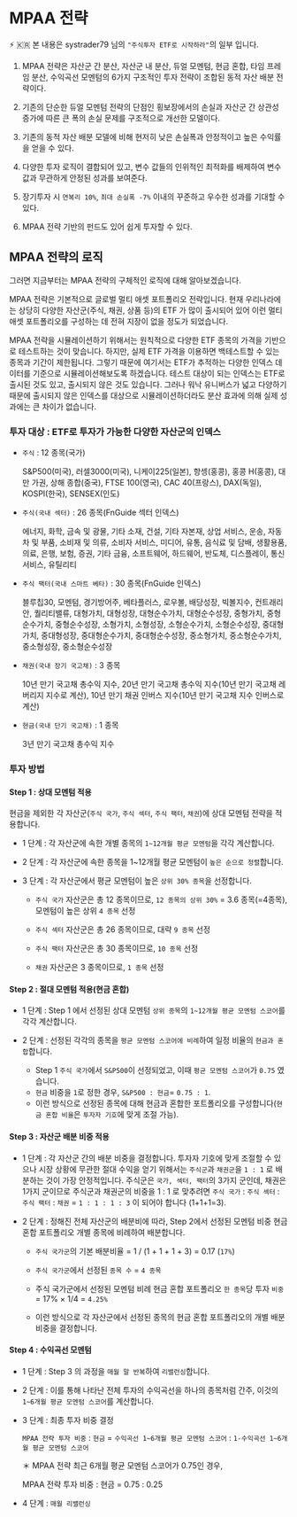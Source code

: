# MPAA 전략

:zap: :kr: 본 내용은 systrader79 님의 ```"주식투자 ETF로 시작하라"```의 일부 입니다.

1. MPAA 전략은 자산군 간 분산, 자산군 내 분산, 듀얼 모멘텀, 현금 혼합, 타임 프레임 분산, 수익곡선 모멘텀의 6가지 구조적인 투자 전략이 조합된 동적 자산 배분 전략이다.

2. 기존의 단순한 듀얼 모멘텀 전략의 단점인 횡보장에서의 손실과 자산군 간 상관성 증가에 따른 큰 폭의 손실 문제를 구조적으로 개선한 모델이다.

3. 기존의 동적 자산 배분 모델에 비해 현저히 낮은 손실폭과 안정적이고 높은 수익률을 얻을 수 있다.

4. 다양한 투자 로직이 결합되어 있고, 변수 값들의 인위적인 최적화를 배제하여 변수 값과 무관하게 안정된 성과를 보여준다.

5. 장기투자 시 ```연복리 10%```, ```최대 손실폭 -7%``` 이내의 꾸준하고 우수한 성과를 기대할 수 있다.

6. MPAA 전략 기반의 펀드도 있어 쉽게 투자할 수 있다.

## MPAA 전략의 로직

그러면 지금부터는 MPAA 전략의 구체적인 로직에 대해 알아보겠습니다.

MPAA 전략은 기본적으로 글로벌 멀티 애셋 포트폴리오 전략입니다. 현재 우리나라에는 상당히 다양한 자산군(주식, 채권, 상품 등)의 ETF 가 많이 출시되어 있어 이런 멀티 애셋 포트폴리오를 구성하는 데 전혀 지장이 없을 정도가 되었습니다.

MPAA 전략을 시뮬레이션하기 위해서는 원칙적으로 다양한 ETF 종목의 가격을 기반으로 테스트하는 것이 맞습니다. 하지만, 실제 ETF 가격을 이용하면 백테스트할 수 있는 종목과 기간이 제한됩니다. 그렇기 때문에 여기서는 ETF가 추적하는 다양한 인덱스 데이터를 기준으로 시뮬레이션해보도록 하겠습니다. 테스트 대상이 되는 인덱스는 ETF로 출시된 것도 있고, 출시되지 않은 것도 있습니다. 그러나 워낙 유니버스가 넓고 다양하기 때문에 출시되지 않은 인덱스를 대상으로 시뮬레이션하더라도 분산 효과에 의해 실제 성과에는 큰 차이가 없습니다.

 ### 투자 대상 : ETF로 투자가 가능한 다양한 자산군의 인덱스

- ```주식``` : 12 종목(국가)

	S&P500(미국), 러셀3000(미국), 니케이225(일본), 항셍(홍콩), 홍콩 H(홍콩), 대만 가권, 상해 종합(중국), FTSE 100(영국), CAC 40(프랑스), DAX(독일), KOSPI(한국), SENSEX(인도)

- ```주식(국내 섹터)``` : 26 종목(FnGuide 섹터 인덱스)

	에너지, 화학, 금속 및 광물, 기타 소재, 건설, 기타 자본재, 상업 서비스, 운송, 자동차 및 부품, 소비재 및 의류, 소비자 서비스, 미디어, 유통, 음식료 및 담배, 생활용품, 의료, 은행, 보험, 증권, 기타 금융, 소프트웨어, 하드웨어, 반도체, 디스플레이, 통신서비스, 유틸리티

- ```주식 팩터(국내 스마트 베타)``` : 30 종목(FnGuide 인덱스)

	블루칩30, 모멘텀, 경기방어주, 베타플러스, 로우볼, 배당성장, 빅볼지수, 컨트래리안, 퀄리티밸류, 대형가치, 대형성장, 대형순수가치, 대형순수성장, 중형가치, 중형순수가치, 중형순수성장, 소형가치, 소형성장, 소형순수가치, 소형순수성장, 중대형가치, 중대형성장, 중대형순수가치, 중대형순수성장, 중소형가치, 중소형순수가치, 중소형성장, 중소형순수성장

- ```채권(국내 장기 국고채)``` : 3 종목

	10년 만기 국고채 총수익 지수, 20년 만기 국고채 총수익 지수(10년 만기 국고채 레버리지 지수로 계산), 10년 만기 채권 인버스 지수(10년 만기 국고채 지수 인버스로 계산)

- ```현금(국내 단기 국고채)``` : 1 종목

	3년 만기 국고채 총수익 지수

 
### 투자 방법

#### Step 1 : 상대 모멘텀 적용

현금을 제외한 각 자산군(```주식 국가```, ```주식 섹터```, ```주식 팩터```, ```채권```)에 상대 모멘텀 전략을 적용합니다.

- 1 단계 : 각 자산군에 속한 개별 종목의 ```1~12개월 평균 모멘텀```을 각각 계산합니다.

- 2 단계 : 각 자산군에 속한 종목을 1~12개월 평균 모멘텀이 ```높은 순으로 정렬```합니다.

- 3 단계 : 각 자산군에서 평균 모멘텀이 높은 ```상위 30% 종목```을 선정합니다.

  * ```주식 국가``` 자산군은 총 12 종목이므로, ```12 종목의 상위 30%``` = 3.6 종목(=4종목), 모멘텀이 높은 상위 ```4 종목``` 선정

  - ```주식 섹터``` 자산군은 총 26 종목이므로, 대략 ```9 종목``` 선정

  - ```주식 팩터``` 자산군은 총 30 종목이므로, ```10 종목``` 선정

  - ```채권``` 자산군은 3 종목이므로, ```1 종목``` 선정
 
#### Step 2 : 절대 모멘텀 적용(현금 혼합)

- 1 단계 : Step 1 에서 선정된 상대 모멘텀 ```상위 종목```의 ```1~12개월 평균 모멘텀 스코어```를 각각 계산합니다.

- 2 단계 : 선정된 각각의 종목을 ```평균 모멘텀 스코어에 비례```하여 일정 비율의 ```현금과 혼합```합니다.

	* Step 1 ```주식 국가```에서 ```S&P500```이 선정되었고, 이때 ```평균 모멘텀 스코어```가 ```0.75``` 였습니다. 
	* ```현금``` 비중을 ```1```로 정한 경우, ```S&P500 : 현금```= ```0.75 : 1```. 
	* 이런 방식으로 선정된 종목에 대해 현금과 혼합한 포트폴리오를 구성합니다(```현금 혼합 비율```은 ```투자자 기호```에 맞게 조절 가능).

#### Step 3 : 자산군 배분 비중 적용

- 1 단계 : 각 자산군 간의 배분 비중을 결정합니다. 투자자 기호에 맞게 조절할 수 있으나 시장 상황에 무관한 절대 수익을 얻기 위해서는 ```주식군```과 ```채권군```을 ```1 : 1``` 로 배분하는 것이 가장 안정적입니다. 주식군은 ```국가, 섹터, 팩터```의 3가지 군인데, 채권은 1가지 군이므로 주식군과 채권군의 비중을 1 : 1 로 맞추려면 ```주식 국가``` : ```주식 섹터``` : ```주식 팩터``` : ```채권``` = ```1 : 1 : 1 : 3``` 이 되어야 합니다 (1+1+1=3).

- 2 단계 : 정해진 전체 자산군의 배분비에 따라, Step 2에서 선정된 모멘텀 비중 현금 혼합 포트폴리오 개별 종목에 비례하여 배분합니다.

	* ```주식 국가군```의 기본 배분비율 = 1 / (1 + 1 + 1 + 3) = 0.17 (```17%```)

	* ```주식 국가군```에서 선정된 ```종목 수``` = ```4 종목```

	* 주식 국가군에서 선정된 모멘텀 비례 현금 혼합 포트폴리오 ```한 종목```당 투자 ```비중``` = 17% × 1/4 = ```4.25%```

	* 이런 방식으로 각 자산군에서 선정된 종목의 현금 혼합 포트폴리오의 개별 배분 비중을 결정합니다.

#### Step 4 : 수익곡선 모멘텀

- 1 단계 : Step 3 의 과정을 ```매월 말 반복```하여 ```리밸런싱```합니다.

- 2 단계 : 이를 통해 나타난 전체 투자의 수익곡선을 하나의 종목처럼 간주, 이것의 ```1~6개월 평균 모멘텀 스코어```를 계산합니다.

- 3 단계 : 최종 투자 비중 결정

   ```MPAA 전략 투자 비중``` : ```현금``` = ```수익곡선 1~6개월 평균 모멘텀 스코어``` : ```1-수익곡선 1~6개월 평균 모멘텀 스코어```

   ＊ MPAA 전략 최근 6개월 평균 모멘텀 스코어가 0.75인 경우, 
   
     MPAA 전략 투자 비중 : 현금 = 0.75 : 0.25

- 4 단계 : ```매월 리밸런싱```

